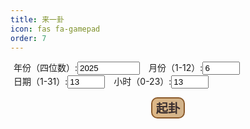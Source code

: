 ```yaml
---
title: 来一卦
icon: fas fa-gamepad
order: 7
---
```

<html lang="zh-CN">
<head>
  <meta charset="UTF-8" />
  <meta name="viewport" content="width=device-width, initial-scale=1" />
  <title>梅花易数起卦</title>
  <style>
    body {
      /*background: #fdf5e6; */
      /* 仿旧宣纸背景色 */
     /* color: #3a2e1b;             !* 古铜色文字 *!
      font-family: "KaiTi","STKaiti","楷体","Serif";
      color: #3b2f2f;
      padding: 20px;
      max-width: 800px;
      margin: auto;
      border: 8px double #bfa;
      border-radius: 15px;
      box-shadow: 0 0 20px rgba(0,0,0,0.3);*/
    }

    h1, h2 {
      font-family: "宋体", "SimSun", serif;
      text-shadow: 1px 1px 2px #fff;
      color: #6b4f3b;
    }

    button {
      background: linear-gradient(to right, #deb887, #d2b48c);
      color: #3b2f2f;
      border: 2px solid #8b5a2b;
      font-weight: bold;
      font-size: 1.2rem;
      border-radius: 10px;
      transition: all 0.3s ease;
    }

    button:hover {
      background-color: #f0e68c;
      transform: scale(1.05);
    }

    .result {
      background: rgba(255, 255, 245, 0.9);
      padding: 20px;
      border: 1px solid #bfa;
      border-radius: 10px;
      margin-top: 30px;
      animation: fadeIn 1.5s ease-in;
    }

    @keyframes fadeIn {
      from { opacity: 1; transform: translateY(30px); }
      to { opacity: 1; transform: translateY(0); }
    }
  </style>
</head>
<body>
<div id="hexagram">
  <!-- 六爻占卜线 will be injected here -->
</div>
<form id="form">
  <label style="margin:5px;">年份（四位数）:<input type="number" id="year" min="1900" max="2100" value="2025" style="width: 100px;" required></label>
  <label style="margin:5px;">月份（1-12）:<input type="number" id="month" min="1" max="12" value="6" style="width: 60px;" required></label><br>
  <label style="margin:5px;">日期（1-31）:<input type="number" id="day" min="1" max="31" value="13" style="width: 60px;" required></label>
  <label style="margin:5px;">小时（0-23）:<input type="number" id="hour" min="0" max="23" value="13" style="width: 60px;" required></label><br>
  <p style="text-align: center;"><button type="submit">起卦</button></p>
</form>

<div class="result" id="result" style="display:none;">
  <h2>起卦结果</h2>
  <p>上卦：<span class="hexagram" id="upperHex"></span></p>
  <p>下卦：<span class="hexagram" id="lowerHex"></span></p>
  <p>主卦名称：<span class="hexagram" id="mainHex"></span></p>
  <p>动爻：第 <span id="movingYao"></span> 爻</p>
  <p>动爻爻辞：<span id="yaoText"></span></p>
  <p>变卦名称：<span class="hexagram" id="changedHex"></span></p>
  <p>变卦卦辞：<span id="changedText"></span></p>
  <div class="explanation" id="explanation"></div>
</div>

<script>
  // 八卦编号 1~8 对应名称和符号（乾=1，坤=2，震=3，巽=4，坎=5，离=6，艮=7，兑=8）
  const bagua = {
    1: {name:"乾", symbol:"☰"},
    2: {name:"坤", symbol:"☷"},
    3: {name:"震", symbol:"☳"},
    4: {name:"巽", symbol:"☴"},
    5: {name:"坎", symbol:"☵"},
    6: {name:"离", symbol:"☲"},
    7: {name:"艮", symbol:"☶"},
    8: {name:"兑", symbol:"☱"}
  };

    const hexagramsStructure = {
      // 乾为天
      1: [1,1,1,1,1,1],
      // 坤为地
      2: [0,0,0,0,0,0],
      // 水雷屯
      3: [0,0,1,1,0,1],
      // 山水蒙
      4: [1,0,0,0,1,0],
      // 水天需
      5: [0,1,1,1,1,0],
      // 天水讼
      6: [1,1,1,0,1,0],
      // 地水师
      7: [0,0,0,0,1,0],
      // 水地比
      8: [0,1,0,0,0,1],
      // 风天小畜
      9: [1,0,1,1,1,1],
      // 天泽履
      10: [1,1,1,1,0,1],
      // 地天泰
      11: [0,0,0,1,1,1],
      // 天地否
      12: [1,1,1,0,0,0],
      // 天火同人
      13: [1,1,1,1,0,0],
      // 火天大有
      14: [1,0,1,1,1,1],
      // 地山谦
      15: [0,0,0,1,0,1],
      // 雷地豫
      16: [1,0,0,0,0,0],
      // 泽雷随
      17: [1,0,0,1,0,1],
      // 山风蛊
      18: [1,0,0,0,1,1],
      // 地泽临
      19: [0,0,0,1,1,0],
      // 风地观
      20: [1,0,0,0,0,1],
      // 火雷噬嗑
      21: [1,0,1,1,0,1],
      // 山火贲
      22: [1,0,1,1,1,0],
      // 山地剥
      23: [1,1,1,0,0,0],
      // 地雷复
      24: [0,0,0,0,0,1],
      // 天雷无妄
      25: [1,1,1,0,0,1],
      // 山天大畜
      26: [1,0,0,1,1,1],
      // 山雷颐
      27: [1,0,0,1,0,1],
      // 泽风大过
      28: [1,0,0,0,1,0],
      // 坎为水
      29: [0,1,0,0,1,0],
      // 离为火
      30: [1,0,1,1,0,1],
      // 泽山咸
      31: [1,0,0,1,0,0],
      // 雷风恒
      32: [1,0,0,0,1,1],
      // 天山遁
      33: [1,1,1,1,0,0],
      // 雷天大壮
      34: [1,0,0,1,1,1],
      // 火地晋
      35: [1,0,1,0,0,0],
      // 地火明夷
      36: [0,0,1,0,1,0],
      // 风火家人
      37: [1,0,1,0,1,1],
      // 火泽睽
      38: [1,0,1,1,0,0],
      // 水山蹇
      39: [0,1,0,1,0,1],
      // 雷水解
      40: [1,0,0,0,1,0],
      // 山泽通气
      41: [1,0,0,1,1,0],
      // 风雷益
      42: [1,0,0,0,0,1],
      // 泽天夬
      43: [1,0,1,1,1,1],
      // 天风姤
      44: [1,1,1,1,0,0],
      // 泽地萃
      45: [1,0,0,0,0,0],
      // 地风升
      46: [0,0,0,0,1,0],
      // 泽水困
      47: [1,0,0,0,1,0],
      // 水风井
      48: [0,1,0,0,0,1],
      // 泽火革
      49: [1,0,1,1,0,0],
      // 火风鼎
      50: [1,0,0,0,1,1],
      // 震为雷
      51: [1,0,0,0,0,0],
      // 艮为山
      52: [1,1,1,1,1,1],
      // 风山渐
      53: [1,0,0,1,0,1],
      // 雷泽归妹
      54: [1,0,0,0,1,0],
      // 火雷丰
      55: [1,0,1,0,0,1],
      // 火山旅
      56: [1,0,1,1,0,0],
      // 风山巽
      57: [1,0,0,0,0,1],
      // 兑为泽
      58: [1,0,0,1,0,0],
      // 风水涣
      59: [1,0,0,0,1,0],
      // 水泽节
      60: [0,1,0,0,1,0],
      // 风泽中孚
      61: [1,0,0,0,1,0],
      // 雷山小过
      62: [1,0,0,1,0,0],
      // 水火既济
      63: [0,1,0,1,1,0],
      // 火水未济
      64: [1,0,1,0,0,1]
    };

  // 64卦顺序（序号1-64）名称及简述
  // 序号从1开始，对应《易经》六十四卦序号
  const hexagrams64 = [
    null, // 补占位，序号从1开始
    {name:"乾", text:"元亨利贞，君子健而行，万物皆顺。"},
    {name:"坤", text:"厚德载物，君子有容，万物得安。"},
    {name:"屯", text:"云雷屯，难始也，慎始慎终。"},
    {name:"蒙", text:"山水蒙，启蒙也，求知求问。"},
    {name:"需", text:"云上于天，需也，等待时机。"},
    {name:"讼", text:"天水讼，争辩也，宜和解。"},
    {name:"师", text:"地水师，行师也，慎用兵。"},
    {name:"比", text:"水地比，亲比也，团结合作。"},
    {name:"小畜", text:"风天小畜，积小力也。"},
    {name:"履", text:"天泽履，慎行也。"},
    {name:"泰", text:"天地泰，通泰也，安顺之象。"},
    {name:"否", text:"天地否，闭塞也，小人得志。"},
    {name:"同人", text:"天火同人，群体合作。"},
    {name:"大有", text:"火天大有，富有成就。"},
    {name:"谦", text:"地山谦，谦虚有礼。"},
    {name:"豫", text:"雷地豫，快乐预备。"},
    {name:"随", text:"泽雷随，顺从之象。"},
    {name:"蛊", text:"山风蛊，腐败需革新。"},
    {name:"临", text:"泽地临，接近监督。"},
    {name:"观", text:"风地观，观察体察。"},
    {name:"噬嗑", text:"火雷噬嗑，咬合纠纷。"},
    {name:"贲", text:"山火贲，装饰美化。"},
    {name:"剥", text:"山地剥，剥落衰败。"},
    {name:"复", text:"地雷复，复始归元。"},
    {name:"无妄", text:"天地无妄，纯正无邪。"},
    {name:"大畜", text:"山天大畜，蓄积力量。"},
    {name:"颐", text:"山雷颐，养护身心。"},
    {name:"大过", text:"泽风大过，过度需戒。"},
    {name:"坎", text:"水泽节，陷入险境。"},
    {name:"离", text:"火泽睽，分离异志。"},
    {name:"咸", text:"泽山咸，感应相合。"},
    {name:"恒", text:"雷风恒，持久稳定。"},
    {name:"遁", text:"天山遁，隐退避世。"},
    {name:"大壮", text:"雷天大壮，力大有为。"},
    {name:"晋", text:"火地晋，进展升迁。"},
    {name:"明夷", text:"地火明夷，受伤隐忍。"},
    {name:"家人", text:"风火家人，和睦之家。"},
    {name:"睽", text:"火泽睽，异志分离。"},
    {name:"蹇", text:"水山蹇，困难阻滞。"},
    {name:"解", text:"雷水解，解脱困境。"},
    {name:"损", text:"山泽损，损益相济。"},
    {name:"益", text:"风雷益，利益助益。"},
    {name:"夬", text:"泽天夬，决断果断。"},
    {name:"姤", text:"天风姤，遇合之象。"},
    {name:"萃", text:"泽地萃，聚集群体。"},
    {name:"升", text:"地风升，上升发展。"},
    {name:"困", text:"泽水困，困境难行。"},
    {name:"井", text:"水风井，资源更新。"},
    {name:"革", text:"泽火革，革新变革。"},
    {name:"鼎", text:"火风鼎，稳定发展。"},
    {name:"震", text:"雷震，行动兴起。"},
    {name:"艮", text:"山艮，止息保持。"},
    {name:"渐", text:"风山渐，逐渐成长。"},
    {name:"归妹", text:"泽风归妹，嫁娶之象。"},
    {name:"丰", text:"雷火丰，丰富充实。"},
    {name:"旅", text:"火山旅，旅途变迁。"},
    {name:"巽", text:"风巽，柔顺渗透。"},
    {name:"兑", text:"泽兑，喜悦和乐。"},
    {name:"涣", text:"风水涣，分散散乱。"},
    {name:"节", text:"水泽节，限制节制。"},
    {name:"中孚", text:"风泽中孚，诚信感应。"},
    {name:"小过", text:"雷山小过，小有过失。"},
    {name:"既济", text:"水火既济，完成成功。"},
    {name:"未济", text:"火水未济，未完成。"}
  ];

  // 六爻爻辞简化版（只示例部分，详细可补充）
  // 格式：{卦序号: {爻序号: "爻辞"}}
  const yaoTexts = {
    1: { // 乾为天
      1: "潜龙勿用 —— 时机未至，应潜藏待时。",
      2: "见龙在田，利见大人 —— 初露锋芒，适合求贤或被重用。",
      3: "君子终日乾乾，夕惕若厉，无咎 —— 勤奋自律，虽有风险也无大害。",
      4: "或跃在渊，无咎 —— 进退自如，谨慎行事可保平安。",
      5: "飞龙在天，利见大人 —— 得势得位，宜施展才华。",
      6: "亢龙有悔 —— 盛极而衰，应知进退适度。"
    },
    2: { // 坤为地
      1: "履霜，坚冰至 —— 见微知著，防患于未然。",
      2: "直方大，不习无不利 —— 正直宽广，即使不懂也能成功。",
      3: "含章可贞，以时发也 —— 有才而不张扬，待时而动。",
      4: "括囊，无咎无誉 —— 谨言慎行，虽无功亦无过。",
      5: "黄裳元吉 —— 中庸谦和，最为吉祥。",
      6: "龙战于野，其血玄黄 —— 阴极生变，将起冲突。"
    },
    3: { // 屯
      1: "磐桓，利居贞，利建侯 —— 起步艰难，但利于坚守与用人。",
      2: "屯如邅如，乘马班如，匪寇婚媾 —— 犹豫不定，非敌即友。",
      3: "即鹿无虞，惟入林中 —— 冒险深入，需有引导。",
      4: "乘马班如，求婚媾；往吉，无不利 —— 行动果断，有利婚姻。",
      5: "屯其膏，小贞吉，大贞凶 —— 资源不足，小事可行。",
      6: "泣血涟如 —— 极度忧虑，处境堪忧。"
    },
    4: { // 蒙
      1: "发蒙，利用刑人，用说桎梏 —— 启蒙教育，需严明纪律。",
      2: "包蒙吉，纳妇吉，子克家 —— 包容启蒙者，家庭和睦。",
      3: "勿用取女，见金夫，不有躬 —— 诱惑当前，不可轻信。",
      4: "困蒙吝 —— 陷入困惑，需及时调整。",
      5: "童蒙吉 —— 虚心受教，前途光明。",
      6: "击蒙，不利为寇，利御寇 —— 严厉教导，宜守不宜攻。"
    },
    5: { // 需
      1: "需于郊，利用恒，无咎 —— 耐心等待，处事稳妥。",
      2: "需于沙，小有言，终吉 —— 略有争议，结果尚佳。",
      3: "需于泥，致寇至 —— 等待不慎，招来麻烦。",
      4: "需于血，出自穴 —— 陷入困境，需冷静脱身。",
      5: "酒食贞吉 —— 享乐适中，守正则吉。",
      6: "入于穴，有不速之客三人来，敬之终吉 —— 意外来访，恭敬应对。"
    },
    6: { // 讼
      1: "不永所事，小有言，终吉 —— 争讼短暂，虽有批评仍吉。",
      2: "不克讼，归而逋其邑人三百户，无眚 —— 败诉逃匿，影响不大。",
      3: "食旧德，贞厉，终吉 —— 依靠旧恩，虽险犹吉。",
      4: "不克讼，复即命渝，安贞吉 —— 知错能改，守正则吉。",
      5: "讼元吉 —— 公正胜诉，大吉。",
      6: "或锡之鞶带，终朝三褫之 —— 得宠不久，反复无常。"
    },
    7: { // 师
      1: "师出以律，否臧凶 —— 军令严明，否则失败。",
      2: "在师中吉，无咎，王三锡命 —— 统帅有道，受命掌权。",
      3: "师或舆尸，凶 —— 兵败载尸而归，大凶。",
      4: "左次无咎，未失常也 —— 退守安全，不失常理。",
      5: "田有禽，利执言，无咎 —— 正当征伐，无害。",
      6: "大君有命，开国承家，小人勿用 —— 赏罚分明，小人不得擅权。"
    },
    8: { // 比
      1: "有孚比之，无咎 —— 诚信结盟，无灾。",
      2: "比之自内，贞吉 —— 从内部团结，守正则吉。",
      3: "比之匪人 —— 误交损友，有害。",
      4: "外比之，贞吉 —— 对外亲善，守正则吉。",
      5: "显比，王用三驱，失前禽，邑人不诫吉 —— 公开亲近贤者，民众信任。",
      6: "比之无首，凶 —— 缺乏领导核心，关系混乱。"
    },
    9: { // 小畜
      1: "复自道，何其咎？吉 —— 回归正途，无害。",
      2: "牵复吉 —— 同行回归，皆吉。",
      3: "舆说辐，夫妻反目 —— 车轮脱落，家庭纷争。",
      4: "有孚血去惕出，无咎 —— 诚心化解危机，无害。",
      5: "有孚挛如，富以其邻 —— 诚信相待，共同富裕。",
      6: "既雨既处，尚德载。妇贞厉，月几望，君子征凶 —— 积蓄已满，不宜再进。"
    },
    10: { // 履
      1: "素履往，无咎 —— 纯朴前行，无害。",
      2: "履道坦坦，幽人贞吉 —— 道路平坦，静默者吉。",
      3: "眇能视，跛能履，履虎尾咥人，凶 —— 能力不足却冒进，危险。",
      4: "履虎尾，愬愬终吉 —— 临危谨慎，终得平安。",
      5: "夬履，贞厉 —— 果决行事，需警惕。",
      6: "视履考祥，其旋元吉 —— 回顾总结，圆满结局。"
    },
    11: { // 泰
      1: "拔茅茹，以其汇，征吉 —— 团结一致，利于行动。",
      2: "包荒，用冯河，不遐遗 —— 胸怀宽广，不遗漏远者。",
      3: "无平不陂，无往不复 —— 世事循环，盛极必衰。",
      4: "翩翩，不富以其邻 —— 外表光鲜，实则空虚。",
      5: "帝乙归妹，以祉元吉 —— 婚姻美满，福泽深厚。",
      6: "城复于隍，勿用师 —— 形势逆转，不可妄动。"
    },
    12: { // 否
      1: "拔茅茹，以其汇，贞吉 —— 团结一致，守正则吉。",
      2: "包承，小人吉，大人否 —— 小人得意，君子闭塞。",
      3: "包羞 —— 虽有才能，但处境尴尬。",
      4: "有命无咎，畴离祉 —— 听从天命，自有福报。",
      5: "休否，大人吉 —— 形势好转，君子得势。",
      6: "倾否，先否后喜 —— 形势彻底转变，由坏转好。"
    },
    13: { // 同人
      1: "同人于门，无咎 —— 广泛交友，无所偏私。",
      2: "同人于宗，吝 —— 只与同类交往，狭隘。",
      3: "伏戎于莽，升其高陵 —— 暗中设伏，伺机而动。",
      4: "乘其墉，弗克攻 —— 攻势受阻，难以突破。",
      5: "同人先号咷而后笑 —— 先苦后甜，终得成功。",
      6: "龙战于野，其血玄黄 —— 力争到底，两败俱伤。"
    },
    14: { // 大有
      1: "无交害，匪咎 —— 初期无往来，非过错。",
      2: "大车以载，有攸往 —— 才德兼备，任重道远。",
      3: "公用亨于天子 —— 有功受赏，地位尊崇。",
      4: "匪其彭，无咎 —— 不炫耀富贵，避免祸端。",
      5: "厥孚交如，威如 —— 诚信服众，威信立。",
      6: "自天祐之，吉无不利 —— 天命所归，大吉大利。"
    },
    15: { // 谦
      1: "谦谦君子，用涉大川 —— 谦逊有礼，可渡难关。",
      2: "鸣谦，贞吉 —— 名声在外，仍守正道。",
      3: "劳谦君子，有终 —— 辛勤工作，终获赞誉。",
      4: "无不利，撝谦 —— 发挥谦德，无所不利。",
      5: "不富以其邻，利用侵伐 —— 有能力者，可用兵制乱。",
      6: "鸣谦，利用行师 —— 声名远播，利于出征。",
    },
    16: { // 豫
      1: "鸣豫，凶 —— 自我陶醉，引人反感。",
      2: "介于石，不终日 —— 守节坚定，不随波逐流。",
      3: "盱豫悔，迟有悔 —— 犹豫不决，后悔莫及。",
      4: "由豫，大有得 —— 把握机会，收获颇丰。",
      5: "贞疾，恒不死 —— 守正以防病，久而不亡。",
      6: "冥豫成有渝 —— 昏迷享乐，终将改变。",
    },
    17: { // 随
      1: "官有渝，贞吉 —— 官场变化，守正则吉。",
      2: "系小子，失丈夫 —— 被小人迷惑，失去贵人。",
      3: "系丈夫，失小子 —— 依附贵人，放弃小人。",
      4: "随有获，贞凶 —— 成就显著，但需谨慎。",
      5: "孚于嘉，吉 —— 诚信对待美好事物，吉祥。",
      6: "拘系之，乃从维之 —— 被束缚，最终顺从。",
    },
    18: { // 蛊
      1: "干父之蛊，有子 —— 子承父业，继承责任。",
      2: "干母之蛊，不可贞 —— 整顿家务，不必死守旧规。",
      3: "干父之蛊，小有悔 —— 父业难继，略有遗憾。",
      4: "裕父之蛊 —— 宽松处理祖业，未必有益。",
      5: "干父之蛊，用誉 —— 以荣誉完成父业。",
      6: "不事王侯，高尚其事 —— 不仕王侯，志向高洁。",
    },
    19: { // 临
      1: "咸临，贞吉 —— 以感召力临下，守正则吉。",
      2: "咸临，吉无不利 —— 感化他人，顺利发展。",
      3: "甘临，无攸利 —— 花言巧语，不能持久。",
      4: "至临，无咎 —— 亲自莅临，没有过错。",
      5: "知临，大君之宜 —— 以智慧治理，符合君道。",
      6: "敦临，吉 —— 以诚厚态度临下，吉祥。",
    },
    20: { // 观
      1: "童观，小人无咎 —— 视野狭窄，平民无妨。",
      2: "窥观，利女贞 —— 从旁观察，女子守正有利。",
      3: "观我生，进退 —— 观察自身行为，决定进退。",
      4: "观国之光 —— 出国考察，了解国情。",
      5: "观我生，君子无咎 —— 自省自查，君子无过。",
      6: "观其生，君子无咎 —— 观察他人，反省自己。",
    },
    21: { // 噬嗑
      1: "屦校灭趾，无咎 —— 初犯小错，教训即可。",
      2: "噬肤灭鼻 —— 初试锋芒，损失轻微。",
      3: "噬腊肉，遇毒 —— 处理难题，遇到阻碍。",
      4: "噬干胏，得金矢 —— 解决困难，获得奖励。",
      5: "噬干肉，得黄金 —— 努力之后，获得回报。",
      6: "何校灭耳，凶 —— 重罪加身，大凶。",
    },
    22: { // 贲
      1: "贲其趾，舍车而徒 —— 装饰脚部，步行出行。",
      2: "贲其须 —— 装饰胡须，增添风采。",
      3: "贲如濡如 —— 润泽光华，外表美好。",
      4: "贲如皤如 —— 白色装饰，质朴自然。",
      5: "贲于丘园 —— 装饰田园，朴素典雅。",
      6: "白贲，无咎 —— 纯白之美，返璞归真。",
    },
    23: { // 剥
      1: "剥床以足，蔑贞 —— 灾难初现，破坏根基。",
      2: "剥床以辨 —— 灾害蔓延，影响范围扩大。",
      3: "剥之无咎 —— 剥落之中，仍有生机。",
      4: "剥床以肤 —— 灾难迫近，伤害身体。",
      5: "贯鱼以宫人宠 —— 众人有序，受宠幸。",
      6: "硕果不食 —— 最后果实，保存希望。",
    },
    24: { // 复
      1: "不远复，无祇悔 —— 迷途知返，免受大悔。",
      2: "休复，吉 —— 休息恢复，吉祥。",
      3: "频复，厉 —— 反复不定，危险。",
      4: "中行独复 —— 在众人中独自回归正道。",
      5: "敦复无悔 —— 厚道回归，没有懊悔。",
      6: "迷复，凶 —— 迷失方向，终陷困境。",
    },
    25: { // 无妄
      1: "往得尚 —— 行动正当，有所成就。",
      2: "不耕获 —— 不劳而获，不合常理。",
      3: "无妄之灾 —— 无辜受害，意外灾难。",
      4: "可贞 —— 守正即可无害。",
      5: "无妄之往 —— 行动正当，前往无妨。",
      6: "无妄行 —— 不妄动，守静为宜。",
    },
    26: { // 大畜
      1: "有厉利巳 —— 有危险，宜停止。",
      2: "舆说輹 —— 车轮脱落，不宜前进。",
      3: "良马逐 —— 快马加鞭，追击敌人。",
      4: "童牛之牿 —— 年轻牛角戴木架，防止斗殴。",
      5: "豮豕之牙 —— 去势猪的牙齿，象征驯服。",
      6: "何天之衢 —— 天赐通达之路，前景广阔。",
    },
    27: { // 颐
      1: "舍尔灵龟 —— 放弃自我保护，依赖他人。",
      2: "颠颐 —— 倒置养生之道。",
      3: "拂颐 —— 违背养生原则。",
      4: "颠颐 —— 养生方式错误。",
      5: "拂经 —— 违逆常规。",
      6: "由颐 —— 顺应养生之道。",
    },
    28: { // 大过
      1: "藉用白茅 —— 小心谨慎，防患未然。",
      2: "枯杨生稊 —— 老树新芽，重获生机。",
      3: "栋桡 —— 房梁弯曲，支撑不稳。",
      4: "栋隆 —— 房梁挺直，结构稳固。",
      5: "枯杨生华 —— 老树开花，虚有其表。",
      6: "过涉灭顶 —— 渡水过深，头顶淹没。",
    },
    29: { // 坎为水
      1: "习坎 —— 屡陷险境，需谨慎。",
      2: "坎有险 —— 遇险被困，需等待时机。",
      3: "来之坎坎 —— 来去皆险，步步为营。",
      4: "樽酒簋贰 —— 礼物不多，心意诚。",
      5: "坎不盈 —— 险未尽解，仍需忍耐。",
      6: "系用徽纆 —— 被绳索捆绑，难以脱身。",
    },
    30: { // 离为火
      1: "履错然 —— 行走交错，秩序混乱。",
      2: "黄离 —— 黄色光芒，吉祥。",
      3: "日昃之离 —— 日落西山，盛极而衰。",
      4: "突如 —— 突然发生，措手不及。",
      5: "出涕沱若 —— 悲痛流泪，情绪激动。",
      6: "王用出征 —— 君主出兵，讨伐叛乱。",
    },31: { // 咸
      1: "咸其拇 —— 初感心动，尚未成形。",
      2: "咸其腓 —— 情感萌动，随心动而行。",
      3: "咸其股 —— 被动跟随，意志不坚。",
      4: "贞吉 —— 守正则吉，情感正当。",
      5: "咸其脢 —— 情感深厚，心意相通。",
      6: "咸其辅颊舌 —— 表达言语，情感外露。"
    },
    32: { // 恒
      1: "浚恒 —— 初始求深，过于急切。",
      2: "悔亡 —— 后悔消失，守中得利。",
      3: "不恒其德 —— 志向不定，难以持久。",
      4: "田无禽 —— 劳而无获，方向错误。",
      5: "恒其德 —— 坚守美德，终有回报。",
      6: "振恒 —— 颠覆常态，动荡不安。"
    },
    33: { // 遁
      1: "遁尾厉 —— 退避不及，危险将至。",
      2: "执之用黄牛之革 —— 固守不变，坚定信念。",
      3: "系遁 —— 有所牵连，难以抽身。",
      4: "好遁 —— 果断退避，明智之举。",
      5: "嘉遁 —— 适时而退，吉祥如意。",
      6: "肥遁 —— 彻底隐退，逍遥自在。"
    },
    34: { // 大壮
      1: "壮于趾 —— 初步强盛，行动开始。",
      2: "贞吉 —— 守正则吉，行为恰当。",
      3: "小人用壮 —— 小人逞强，不利君子。",
      4: "壮于大舆之輹 —— 实力增强，准备充分。",
      5: "丧羊于易 —— 损失轻微，无需挂怀。",
      6: "羝羊触藩 —— 强行突破，陷入困境。"
    },
    35: { // 晋
      1: "晋如摧如 —— 初升受挫，需忍耐等待。",
      2: "晋如愁如 —— 升迁缓慢，心有忧虑。",
      3: "众允 —— 得到众人信任，顺利前行。",
      4: "鼫鼠贞厉 —— 抱残守缺，虽正亦危。",
      5: "悔亡 —— 过去遗憾消除，前景光明。",
      6: "晋其角 —— 登峰造极，宜慎防过盛。"
    },
    36: { // 明夷
      1: "明夷于飞 —— 光明受损，不宜高飞。",
      2: "明夷于左腹 —— 隐蔽真相，保全自身。",
      3: "南狩之志 —— 寻机反击，时机未到。",
      4: "入于左腹 —— 深入敌后，隐藏实力。",
      5: "箕子之明夷 —— 贤者受辱，守节不屈。",
      6: "不明晦 —— 黑暗到底，形势最劣。"
    },
    37: { // 家人
      1: "闲有家 —— 家规严谨，防患未然。",
      2: "无攸遂 —— 在家不宜独断专行。",
      3: "家人嗃嗃 —— 严厉管教，虽苦实吉。",
      4: "富家 —— 家道富裕，福泽绵长。",
      5: "王假有家 —— 君主以身作则，治家有方。",
      6: "有孚威如 —— 诚信立威，家风良好。"
    },
    38: { // 睽
      1: "悔亡 —— 过去悔意消散。",
      2: "遇主于巷 —— 意外交遇，关系缓和。",
      3: "见舆曳 —— 观察矛盾，局势复杂。",
      4: "睽孤 —— 孤立无援，处境艰难。",
      5: "厥宗噬肤 —— 内部冲突，化解为宜。",
      6: "见豕负涂 —— 表象迷惑，真相难辨。"
    },
    39: { // 蹇
      1: "往蹇来誉 —— 前进受阻，退守得誉。",
      2: "王臣蹇蹇 —— 臣子忠心，屡陷困境。",
      3: "往蹇来反 —— 前进不利，返回安全。",
      4: "往蹇来连 —— 与人同行，共度难关。",
      5: "大蹇朋来 —— 最艰难时，朋友相助。",
      6: "往蹇来硕 —— 前进失败，退守成功。"
    },
    40: { // 解
      1: "无咎 —— 平安无事。",
      2: "田获三狐 —— 解除危机，收获颇丰。",
      3: "负且乘 —— 身兼重任，小心谨慎。",
      4: "解而拇 —— 排除干扰，恢复自由。",
      5: "君子维有解 —— 君子得脱困厄。",
      6: "公用射隼 —— 清除祸害，大功告成。"
    },
    41: { // 损
      1: "已事遄往 —— 提前完成任务，利于他人。",
      2: "利有攸往 —— 有所作为，前途光明。",
      3: "三人行则损一人 —— 过多则损，需取舍。",
      4: "损其疾 —— 减轻负担，去除弊端。",
      5: "或益之十朋之龟 —— 受益良多，贵重如宝。",
      6: "引兑 —— 主动给予，惠及他人。"
    },
    42: { // 益
      1: "利用为大作 —— 利于大事，大展宏图。",
      2: "或益之十朋之龟 —— 得天助之力，财富增长。",
      3: "益之用凶事 —— 施益于灾难之中。",
      4: "中行告公 —— 中庸行事，告知上级。",
      5: "有孚惠心 —— 诚信施恩，人心归附。",
      6: "莫益之 —— 不再增益，转为自守。"
    },
    43: { // 夬
      1: "壮于前趾 —— 初步决断，准备出击。",
      2: "惕号 —— 戒备警告，以防不测。",
      3: "壮于頄 —— 决断过于显露，招致怀疑。",
      4: "臀无肤 —— 处境尴尬，难以安定。",
      5: "苋陆夬夬 —— 果断处理问题。",
      6: "无号 —— 终局来临，无可挽回。"
    },
    44: { // 姤
      1: "系于金柅 —— 被牵制住，难以脱身。",
      2: "包有鱼 —— 初遇机遇，有利无害。",
      3: "臀无肤 —— 行动受限，坐立不安。",
      4: "包无鱼 —— 错失良机，徒留遗憾。",
      5: "以杞包瓜 —— 防微杜渐，保护根本。",
      6: "姤其角 —— 关系终结，无咎可言。"
    },
    45: { // 萃
      1: "有孚不终 —— 诚信不足，难以凝聚。",
      2: "引吉 —— 引导得当，吉祥。",
      3: "萃如嗟如 —— 众人聚集，感叹命运。",
      4: "大吉 —— 团结一致，大吉大利。",
      5: "萃有位 —— 有地位者聚合众人。",
      6: "赍咨涕洟 —— 哀伤哭泣，情势恶化。"
    },
    46: { // 升
      1: "允升 —— 可以上升，顺势而为。",
      2: "孚乃利用禴 —— 诚心祭祀，利于上升。",
      3: "升虚邑 —— 上升空地，无人竞争。",
      4: "王用亨于岐山 —— 君主祭山，象征祥瑞。",
      5: "贞吉 —— 守正则吉，稳步上升。",
      6: "冥升 —— 暗中上升，终将显露。"
    },
    47: { // 困
      1: "臀困于株木 —— 困于障碍，难以行动。",
      2: "困于酒食 —— 生活优渥却感束缚。",
      3: "据于蒺藜 —— 手握利器，反被所伤。",
      4: "来徐徐 —— 援助迟缓，令人焦急。",
      5: "劓刖 —— 受刑受罚，形象受损。",
      6: "困于葛藟 —— 被缠绕包围，难以脱身。"
    },
    48: { // 井
      1: "井泥不食 —— 废弃不用，失去价值。",
      2: "井谷射鲋 —— 小处用力，难成大事。",
      3: "井渫不食 —— 清理干净却不被采用。",
      4: "井甃 —— 加固井壁，修整防御。",
      5: "井冽寒泉 —— 水清甘美，可用无忧。",
      6: "井收勿幕 —— 收口封盖，功德圆满。"
    },
    49: { // 革
      1: "巩用黄牛 —— 固守旧制，时机未到。",
      2: "巳日乃革之 —— 正确时机，果断变革。",
      3: "征凶 —— 急躁冒进，反生灾祸。",
      4: "悔亡 —— 过错消弭，前景好转。",
      5: "大人虎变 —— 君子改革，威信建立。",
      6: "君子豹变 —— 改革成果显现，光彩照人。"
    },
    50: { // 鼎
      1: "鼎颠趾 —— 器具倒置，初乱有序。",
      2: "鼎有实 —— 内容充实，可用之器。",
      3: "鼎耳革 —— 器具损坏，无法使用。",
      4: "鼎折足 —— 使用不当，导致失败。",
      5: "玉铉 —— 贵重之物，象征尊贵。",
      6: "金铉 —— 金属之铉，象征稳固。",
    },
    51: { // 震
      1: "震来虩虩 —— 惊雷乍起，惊惧不安。",
      2: "震惊百里 —— 声势浩大，影响深远。",
      3: "震苏苏 —— 惊而不乱，保持镇定。",
      4: "震遂泥 —— 被震入泥，难以自拔。",
      5: "震往来 —— 来回震动，考验不断。",
      6: "震索索 —— 惊恐不已，内心不安。"
    },
    52: { // 艮
      1: "艮其趾 —— 初止其动，易于控制。",
      2: "艮其腓 —— 下体不动，上体犹动。",
      3: "艮其限 —— 身体分隔，动静分明。",
      4: "艮其身 —— 自我约束，止于本分。",
      5: "艮其辅 —— 控制言语，谨言慎行。",
      6: "敦艮 —— 诚实稳重，止于至善。"
    },
    53: { // 渐
      1: "鸿渐于干 —— 初步起飞，尚未离岸。",
      2: "鸿渐于磐 —— 站稳脚跟，逐步上升。",
      3: "夫征不复 —— 出征未归，家庭分离。",
      4: "鸿渐于木 —— 停歇高处，位置合适。",
      5: "妇三岁不孕 —— 长期无果，需耐心等待。",
      6: "鸿渐于陆 —— 高飞远翔，成就非凡。"
    },
    54: { // 归妹
      1: "归妹以娣 —— 妹妹陪嫁，身份从属。",
      2: "眇能视 —— 视力有限，判断不清。",
      3: "归妹以须 —— 妹妹暂为侍女。",
      4: "愆期 —— 延误婚期，等待时机。",
      5: "帝乙归妹 —— 帝女下嫁，地位尊崇。",
      6: "女承筐 —— 婚礼完成，责任承担。"
    },
    55: { // 丰
      1: "遇其配主 —— 遇到对的人，合作顺利。",
      2: "丰其蔀 —— 被遮蔽，光辉不明。",
      3: "丰其沛 —— 遮蔽更甚，处境艰难。",
      4: "日中见斗 —— 白昼见星，异象频现。",
      5: "来章 —— 有才华者前来相助。",
      6: "丰其屋 —— 居室广大，孤独封闭。"
    },
    56: { // 旅
      1: "旅琐琐 —— 旅途艰辛，琐碎烦扰。",
      2: "旅即次 —— 途中安顿，稍得休息。",
      3: "旅焚其次 —— 住所被毁，流离失所。",
      4: "旅于处 —— 寻得居所，暂时安稳。",
      5: "射雉 —— 射猎野鸡，象征进取。",
      6: "鸟焚其巢 —— 栖息之地被毁，终无所归。"
    },
    57: { // 巽
      1: "进退 —— 犹豫不决，需观察形势。",
      2: "巽在床下 —— 低姿态应对，谦逊有礼。",
      3: "频巽 —— 反复顺从，缺乏原则。",
      4: "悔亡 —— 后悔消散，顺利发展。",
      5: "贞吉 —— 守正则吉，行为合宜。",
      6: "迷巽 —— 迷失方向，盲目顺从。"
    },
    58: { // 兑
      1: "和兑 —— 和谐交流，相处融洽。",
      2: "孚兑 —— 诚信交往，彼此信任。",
      3: "来兑 —— 主动献媚，动机不纯。",
      4: "商兑 —— 商量决定，审慎选择。",
      5: "孚于剥 —— 诚信受损，处于危险。",
      6: "引兑 —— 主动给予快乐，带动他人。"
    },
    59: { // 涣
      1: "用拯马壮 —— 得良马救援，脱离险境。",
      2: "涣奔其机 —— 逃亡投靠，寻求依靠。",
      3: "涣其躬 —— 自我反省，去除私欲。",
      4: "涣其群 —— 化解群体矛盾。",
      5: "涣汗 —— 发布命令，解除积弊。",
      6: "涣其血 —— 脱离灾祸，恢复平静。"
    },
    60: { // 节
      1: "不出户庭 —— 守节不出，避免风险。",
      2: "不出门庭 —— 谨慎自守，静待时机。",
      3: "不节之嗟 —— 不加节制，后悔莫及。",
      4: "安节 —— 安于节制，顺其自然。",
      5: "甘节 —— 乐于节制，吉祥无比。",
      6: "苦节 —— 过度节制，不可长久。"
    },
    61: { // 中孚
      1: "虞吉 —— 事先防范，吉祥。",
      2: "鸣鹤在阴 —— 以诚感人，声名远播。",
      3: "得敌 —— 遭遇对手，需谨慎应对。",
      4: "月几望 —— 临近圆满，宜守不宜攻。",
      5: "有孚挛如 —— 诚信相连，团结互助。",
      6: "翰音 —— 鸣叫高空，虚有其表。"
    },
    62: { // 小过
      1: "飞鸟以凶 —— 轻举妄动，招致灾祸。",
      2: "过其祖 —— 超越前辈，略有过失。",
      3: "从或戕之 —— 跟随不当，遭受伤害。",
      4: "弗过 —— 不宜过度，应守常规。",
      5: "密云不雨 —— 事态未发，蓄势待发。",
      6: "飞鸟离之 —— 鸟入罗网，结局悲惨。"
    },
    63: { // 既济
      1: "曳其轮 —— 行动受阻，缓慢前进。",
      2: "妇丧其茀 —— 女性丢失装饰，象征损失。",
      3: "三年克之 —— 长期努力，终于成功。",
      4: "繻有衣袽 —— 虽有华丽外表，内藏隐患。",
      5: "东邻杀牛 —— 礼仪隆重但不合时宜。",
      6: "濡其首 —— 沾湿头部，象征最终失败。"
    },
    64: { // 未济
      1: "濡其尾 —— 开始受阻，进展困难。",
      2: "曳其轮 —— 行动缓慢，仍可持续。",
      3: "未济 —— 事情未成，继续努力。",
      4: "震用伐鬼方 —— 用武力征服远方。",
      5: "君子之光 —— 君子展现光辉品德。",
      6: "饮酒濡首 —— 过度享乐，忘乎所以。"
    }
  };

  // 64卦计算规则（主卦编号）
  // 主卦编号 = (上卦编号 -1)*8 + 下卦编号
  // 八卦编号1~8，64卦编号1~64
  function getMainHexNumber(upperNum, lowerNum){
    return (upperNum - 1) * 8 + lowerNum;
  }

  // 动爻变卦计算：第 movingYao 爻由阳变阴或阴变阳，结果变卦序号
  // 这里用简单位运算处理爻变
  // 卦爻自下而上，从第1爻到第6爻，二进制表示阳（1）阴（0）
  // 64卦对应的二进制码参考八卦组合（不完全准确，示例用）
  // 实际复杂，示例只做简单变爻计算（用一个数组代替）

  // 64卦对应六爻的二进制表示（1阳，0阴）
  // 为了示范，这里预设一个简化方法：将序号映射到二进制序列是复杂的，先用示例

  // 简易版：无动爻变卦，保持不变（实际应根据爻位切换该位阴阳得到变卦编号）
  // 判断两个数组是否相等
  function arraysEqual(a, b) {
    return a.every((val, idx) => val === b[idx]);
  }

  // 根据主卦编号和动爻位返回变卦编号
  function getChangedHexagram(mainNum, movingYao) {
    let structure = [...hexagramsStructure[mainNum]]; // 获取原始结构
    const index = 6 - movingYao; // 动爻是自上而下数的，所以要转换成数组索引
    structure[index] = 1 - structure[index]; // 翻转阴阳

    for (let i = 1; i <= 64; i++) {
      if (arraysEqual(hexagramsStructure[i], structure)) {
        return i;
      }
    }

    return mainNum; // 找不到则返回原卦
  }

  // 地支小时数转换
  function hourToDizhiNum(hour){
    // 子时23-1点=1，丑时1-3点=2，以此类推
    return Math.floor(((hour + 1) % 24) / 2) + 1;
  }

  // 取余8，余0按8处理
  function mod8(num){
    const r = num % 8;
    return r === 0 ? 8 : r;
  }

  // 取余6，余0按6处理
  function mod6(num){
    const r = num % 6;
    return r === 0 ? 6 : r;
  }

  // 主程序
  document.getElementById("form").addEventListener("submit", function(e){
    e.preventDefault();

    // 增加“起卦动画”效果
    const resultDiv = document.getElementById("result");
    resultDiv.style.display = "none";

    const animDiv = document.createElement("div");
    animDiv.id = "animation";
    animDiv.innerHTML = `
      <div style="text-align:center; padding:40px;">
        <p style="margin-top:20px; font-size:1.3rem;">正在起卦，请静心冥想…</p>
      </div>
    `;
    document.body.appendChild(animDiv);

    // 延迟显示结果
    setTimeout(() => {
      document.body.removeChild(animDiv);
      const year = parseInt(document.getElementById("year").value);
      const month = parseInt(document.getElementById("month").value);
      const day = parseInt(document.getElementById("day").value);
      const hour = parseInt(document.getElementById("hour").value);

      // 上卦：(年+月+日) mod 8
      const upperNum = mod8(year + month + day);

      // 下卦：(月 + 日 + 地支时) mod 8
      const lowerNum = mod8(month + day + hourToDizhiNum(hour));

      // 动爻：(年 + 月 + 日 + 地支时) mod 6
      const movingYao = mod6(year + month + day + hourToDizhiNum(hour));

      // 主卦编号
      const mainNum = getMainHexNumber(upperNum, lowerNum);

      // 主卦信息
      const mainHex = hexagrams64[mainNum] || {name:"未知卦", text:"无卦辞"};
      const upperHexName = bagua[upperNum].name;
      const upperHexSymbol = bagua[upperNum].symbol;
      const lowerHexName = bagua[lowerNum].name;
      const lowerHexSymbol = bagua[lowerNum].symbol;


      // 变卦
      const changedNum = getChangedHexagram(mainNum, movingYao);
      const changedHex = hexagrams64[changedNum] || {name:"未知卦", text:"无卦辞"};
      console.log(mainNum,movingYao)
      // 爻辞
      const yaoText = (yaoTexts[mainNum] && yaoTexts[mainNum][movingYao]) || "无详细爻辞";
      console.log(yaoText)

      // 显示结果
      document.getElementById("upperHex").textContent = `${upperHexName} ${upperHexSymbol}（第${upperNum}卦）`;
      document.getElementById("lowerHex").textContent = `${lowerHexName} ${lowerHexSymbol}（第${lowerNum}卦）`;
      document.getElementById("mainHex").textContent = `${mainHex.name}（第${mainNum}卦）`;
      document.getElementById("movingYao").textContent = movingYao;
      document.getElementById("yaoText").textContent = yaoText;
      document.getElementById("changedHex").textContent = `${changedHex.name}（第${changedNum}卦）`;
      document.getElementById("changedText").textContent = changedHex.text;

      // 简单解说
      document.getElementById("explanation").innerHTML = `
      <strong>说明：</strong><br/>
      - <strong>上卦</strong>代表外部环境，<strong>下卦</strong>代表内部状态。<br/>
      - <strong>主卦</strong>由上卦和下卦组合形成，代表当前整体局势。<br/>
      - <strong>动爻</strong>是变动的关键爻，提示关注的焦点。<br/>
      - <strong>变卦</strong>是动爻变化后形成的新卦，显示未来趋势。<br/>
      <br/>
      你输入的时间对应的起卦显示如下，请结合具体情境和易经经典继续研判。
    `;
      document.getElementById("result").style.display = "block";
      resultDiv.style.display = "block";
    }, 1000);

  });
  // 获取当前时间并设置默认值
  function setDefaultTime() {
    const now = new Date();

    const year = now.getFullYear();           // 年
    const month = now.getMonth() + 1;         // 月（从0开始）
    const day = now.getDate();                // 日
    const hour24 = now.getHours();            // 小时（24小时制）

    // 计算时辰（子时：23~1点，丑时：1~3点……亥时：21~23点）
    let chineseHourIndex = Math.floor((hour24 + 1) / 2) % 12;

    // 设置输入框内容
    document.getElementById("year").value = year;
    document.getElementById("month").value = month;
    document.getElementById("day").value = day;
    document.getElementById("hour").value = hour24;
  }

  // 页面加载后调用一次
  window.onload = function () {
    setDefaultTime();
  };
</script>

</body>
</html>

